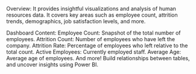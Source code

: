 Overview: It provides insightful visualizations and analysis of human resources data. It covers key areas such as employee count, attrition trends, demographics, job satisfaction levels, and more.

Dashboard Content:
Employee Count: Snapshot of the total number of employees.
Attrition Count: Number of employees who have left the company.
Attrition Rate: Percentage of employees who left relative to the total count.
Active Employees: Currently employed staff.
Average Age: Average age of employees.
And more!
Build relationships between tables, and uncover insights using Power BI.

